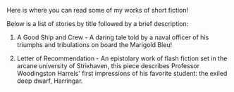 Here is where you can read some of my works of short fiction!


Below is a list of stories by title followed by a brief description:

1. A Good Ship and Crew - A daring tale told by a naval officer of his triumphs and tribulations on board the Marigold Bleu!

2. Letter of Recommendation - An epistolary work of flash fiction set in the arcane university of Strixhaven, this piece describes Professor Woodingston Harrels' first impressions of his favorite student: the exiled deep dwarf, Harringar.
